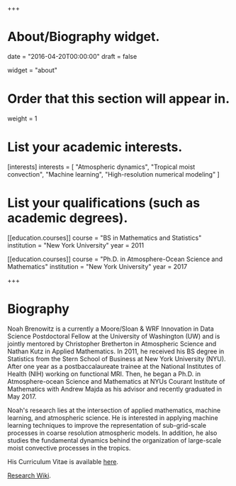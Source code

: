 +++
# About/Biography widget.

date = "2016-04-20T00:00:00"
draft = false

widget = "about"

# Order that this section will appear in.
weight = 1

# List your academic interests.
[interests]
  interests = [
    "Atmospheric dynamics",
    "Tropical moist convection",
    "Machine learning",
    "High-resolution numerical modeling"
  ]

# List your qualifications (such as academic degrees).

[[education.courses]]
  course = "BS in Mathematics and Statistics"
  institution = "New York University"
  year = 2011

[[education.courses]]
  course = "Ph.D. in Atmosphere-Ocean Science and Mathematics"
  institution = "New York University"
  year = 2017
 
+++

# Biography

<!-- Noah Brenowitz graduated with a Ph.D. from the Courant Institute in May 2017, and his advisor was [Andrew Majda](http://www.math.nyu.edu/faculty/majda/). He started a post-doctoral fellowship with [Chris Bretherton](https://atmos.washington.edu/~breth/)  and [Nathan Kutz](http://faculty.washington.edu/kutz/) at the University of Washington in August 2017. His research is focused on applying tools from machine learning improve the treatment of rain/cloud processes in global climate models. -->


Noah Brenowitz is a currently a Moore/Sloan & WRF Innovation in Data Science Postdoctoral Fellow at the University of Washington (UW) and is jointly mentored by Christopher Bretherton in Atmospheric Science and Nathan Kutz in Applied Mathematics. In 2011, he received his BS degree in Statistics from the Stern School of Business at New York University (NYU). After one year as a postbaccalaureate trainee at the National Institutes of Health (NIH) working on functional MRI. Then, he began a Ph.D. in Atmosphere-ocean Science and Mathematics at NYUs Courant Institute of Mathematics with Andrew Majda as his advisor and recently graduated in May 2017.

Noah's research lies at the intersection of applied mathematics, machine learning, and atmospheric science. He is interested in applying machine learning techniques to improve the representation of sub-grid-scale processes in coarse resolution atmospheric models. In addition, he also studies the fundamental dynamics behind the organization of large-scale moist convective processes in the tropics.



His Curriculum Vitae is available [here](./noah_brenowitz_cv.pdf).

[Research Wiki](http://wiki.noahbrenowitz.com/doku.php).

